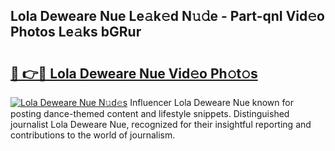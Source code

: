 ## Lola Deweare Nue Le𝚊k𝚎d N𝚞𝚍e - Part-qnI Vid𝚎o Photos Le𝚊ks bGRur

# <h2><a href="http://fb3aiy.evod.top/?m=Lola+Deweare+Nue">🔗 👉🔴 Lola Deweare Nue Vid𝚎o Ph𝚘t𝚘s</a></h2>

[![Lola Deweare Nue N𝚞d𝚎s](https://i.imgur.com/8V9OHl7.gif)](http://fb3aiy.evod.top/?m=Lola+Deweare+Nue)
Influencer Lola Deweare Nue known for posting dance-themed content and lifestyle snippets. Distinguished journalist Lola Deweare Nue, recognized for their insightful reporting and contributions to the world of journalism. 
